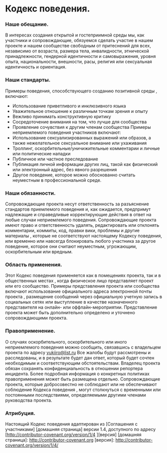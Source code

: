 # Кодекс поведения.

### Наше обещание.

В интересах создания открытой и гостеприимной среды мы, как
участники и сопровождающие, обязуемся сделать участие в нашем проекте и
нашем сообществе свободным от притеснений для всех, независимо от возраста,
размера тела, инвалидности, этнической принадлежности, гендерной идентичности и самовыражения, уровня опыта,
национальности, внешности, расы, религия или сексуальная идентичность и
ориентация.

### Наши стандарты.

Примеры поведения, способствующего созданию позитивной среды
, включают:
* Использование приветливого и инклюзивного языка
* Уважительное отношение к различным точкам зрения и опыту
* Вежливо принимать конструктивную критику
* Сосредоточение внимания на том, что лучше для сообщества
* Проявление сочувствия к другим членам сообщества
Примеры неприемлемого поведения участников включают:
* Использование сексуализированных выражений или образов, а также нежелательное сексуальное внимание или
ухаживания
* Троллинг, оскорбительные/уничижительные комментарии и личные или политические нападки
* Публичное или частное преследование
* Публикация личной информации других лиц, такой как физический или электронный
адрес, без явного разрешения
* Другое поведение, которое можно обоснованно считать неуместным в
профессиональной среде.

### Наши обязанности.

Сопровождающие проекта несут ответственность за разъяснение стандартов приемлемого
поведения и, как ожидается, предпримут надлежащие и справедливые корректирующие действия в
ответ на любые случаи неприемлемого поведения.
Сопровождающие проекта имеют право и ответственность удалять, редактировать или
отклонять комментарии, коммиты, код, правки вики, проблемы и другие материалы
, которые не соответствуют настоящему Кодексу поведения, или временно или
навсегда блокировать любого участника за другое поведение, которое они считают неуместным,
угрожающим, оскорбительным или вредным.

### Область применения.

Этот Кодекс поведения применяется как в помещениях проекта, так и в общественных местах
, когда физическое лицо представляет проект или его сообщество. Примеры
представления проекта или сообщества включают использование официального адреса электронной почты проекта
, размещение сообщений через официальную учетную запись в социальных сетях или выступление в качестве назначенного
представителя на онлайн- или оффлайн-мероприятии. Представление проекта может быть
дополнительно определено и уточнено сопровождающими проекта.

### Правоприменение.

О случаях оскорбительного, оскорбительного или иного неприемлемого поведения можно
сообщить, связавшись с владельцем проекта по адресу yukiiro@list.ru Все
жалобы будут рассмотрены и расследованы, и в результате будет дан ответ, который
будет сочтен необходимым и соответствующим обстоятельствам. Владелец проекта
обязан сохранять конфиденциальность в отношении репортера инцидента.
Более подробная информация о конкретных политиках правоприменения может быть размещена отдельно.
Сопровождающие проекта, которые добросовестно не соблюдают или не обеспечивают соблюдение Кодекса поведения
, могут столкнуться с временными или постоянными последствиями, определяемыми другими
членами руководства проекта.

### Атрибуция.

Настоящий Кодекс поведения адаптирован из [Соглашения с участниками] [домашняя страница] версии 1.4,
доступного по адресу [http://contributor-covenant.org/version/1/4 ][версия]
[домашняя страница]: http://contributor-covenant.org
[версия]: http://contributor-covenant.org/version/1/4/
